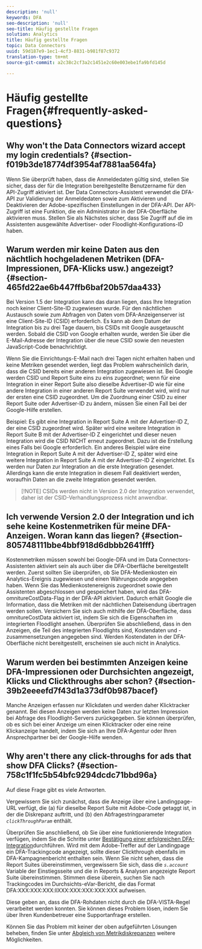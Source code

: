 ```yaml
---
description: 'null'
keywords: DFA
seo-description: 'null'
seo-title: Häufig gestellte Fragen
solution: Analytics
title: Häufig gestellte Fragen
topic: Data Connectors
uuid: 59d187e9-1ec1-4cf3-8831-b981f87c9372
translation-type: tm+mt
source-git-commit: a2c38c2cf3a2c1451e2c60e003ebe1fa9bfd145d

---
```



# Häufig gestellte Fragen{#frequently-asked-questions}

## Why won't the Data Connectors wizard accept my login credentials? {#section-f019b3de18774df3954af7881aa564fa}

Wenn Sie überprüft haben, dass die Anmeldedaten gültig sind, stellen Sie sicher, dass der für die Integration bereitgestellte Benutzername für den API-Zugriff aktiviert ist. Der Data Connectors-Assistent verwendet die DFA-API zur Validierung der Anmeldedaten sowie zum Aktivieren und Deaktivieren der Adobe-spezifischen Einstellungen in der DFA-API. Der API-Zugriff ist eine Funktion, die ein Administrator in der DFA-Oberfläche aktivieren muss. Stellen Sie als Nächstes sicher, dass Sie Zugriff auf die im Assistenten ausgewählte Advertiser- oder Floodlight-Konfigurations-ID haben.

## Warum werden mir keine Daten aus den nächtlich hochgeladenen Metriken (DFA-Impressionen, DFA-Klicks usw.) angezeigt? {#section-465fd22ae6b447ffb6baf20b57daa433}

Bei Version 1.5 der Integration kann das daran liegen, dass Ihre Integration noch keiner Client-Site-ID zugewiesen wurde. Für den nächtlichen Austausch sowie zum Abfragen von Daten vom DFA-Anzeigenserver ist eine Client-Site-ID (CSID) erforderlich. Es kann ab dem Datum der Integration bis zu drei Tage dauern, bis CSIDs mit Google ausgetauscht werden. Sobald die CSID von Google erhalten wurde, werden Sie über die E-Mail-Adresse der Integration über die neue CSID sowie den neuesten JavaScript-Code benachrichtigt.

Wenn Sie die Einrichtungs-E-Mail nach drei Tagen nicht erhalten haben und keine Metriken gesendet werden, liegt das Problem wahrscheinlich darin, dass die CSID bereits einer anderen Integration zugewiesen ist. Bei Google werden CSID und Report Suite eins zu eins zugeordnet; wenn für eine Integration in einer Report Suite also dieselbe Advertiser-ID wie für eine andere Integration in einer anderen Report Suite verwendet wird, wird nur der ersten eine CSID zugeordnet. Um die Zuordnung einer CSID zu einer Report Suite oder Advertiser-ID zu ändern, müssen Sie einen Fall bei der Google-Hilfe erstellen.

Beispiel: Es gibt eine Integration in Report Suite A mit der Advertiser-ID Z, der eine CSID zugeordnet wird. Später wird eine weitere Integration in Report Suite B mit der Advertiser-ID Z eingerichtet und dieser neuen Integration wird die CSID NICHT erneut zugeordnet. Dazu ist die Erstellung eines Falls bei Google erforderlich. Ein anderes Beispiel wäre eine Integration in Report Suite A mit der Advertiser-ID Z, später wird eine weitere Integration in Report Suite A mit der Advertiser-ID Z eingerichtet. Es werden nur Daten zur Integration an die erste Integration gesendet. Allerdings kann die erste Integration in diesem Fall deaktiviert werden, woraufhin Daten an die zweite Integration gesendet werden.

> [!NOTE] CSIDs werden nicht in Version 2.0 der Integration verwendet, daher ist der CSID-Verhandlungsprozess nicht anwendbar.

## Ich verwende Version 2.0 der Integration und ich sehe keine Kostenmetriken für meine DFA-Anzeigen. Woran kann das liegen? {#section-805748111bbe4bbf918d6dbbb2641fff}

Kostenmetriken müssen sowohl bei Google-DFA und im Data Connectors-Assistenten aktiviert sein als auch über die DFA-Oberfläche bereitgestellt werden. Zuerst sollten Sie überprüfen, ob Sie DFA-Medienkosten ein Analytics-Ereignis zugewiesen und einen Währungscode angegeben haben. Wenn Sie das Medienkostenereignis zugeordnet sowie den Assistenten abgeschlossen und gespeichert haben, wird das DFA-omnitureCostData-Flag in der DFA-API aktiviert. Dadurch erhält Google die Information, dass die Metriken mit der nächtlichen Dateisendung übertragen werden sollen. Versichern Sie sich auch mithilfe der DFA-Oberfläche, dass omnitureCostData aktiviert ist, indem Sie sich die Eigenschaften im integrierten Floodlight ansehen. Überprüfen Sie abschließend, dass in den Anzeigen, die Teil des integrierten Floodlights sind, Kostendaten und -zusammensetzungen angegeben sind. Werden Kostendaten in der DFA-Oberfläche nicht bereitgestellt, erscheinen sie auch nicht in Analytics.

## Warum werden bei bestimmten Anzeigen keine DFA-Impressionen oder Durchsichten angezeigt, Klicks und Clickthroughs aber schon? {#section-39b2eeeefd7f43d1a373df0b987bacef}

Manche Anzeigen erfassen nur Klickdaten und werden daher Klicktracker genannt. Bei diesen Anzeigen werden keine Daten zur letzten Impression bei Abfrage des Floodlight-Servers zurückgegeben. Sie können überprüfen, ob es sich bei einer Anzeige um einen Klicktracker oder eine reine Klickanzeige handelt, indem Sie sich an Ihre DFA-Agentur oder Ihren Ansprechpartner bei der Google-Hilfe wenden.

## Why aren't there any click-throughs for ads that show DFA Clicks? {#section-758c1f1fc5b54bfc9294dcdc71bbd96a}

Auf diese Frage gibt es viele Antworten.

Vergewissern Sie sich zunächst, dass die Anzeige über eine Landingpage-URL verfügt, die (a) für dieselbe Report Suite mit Adobe-Code getaggt ist, in der die Diskrepanz auftritt, und (b) den Abfragestringparameter *`clickThroughParam`* enthält.

Überprüfen Sie anschließend, ob Sie über eine funktionierende Integration verfügen, indem Sie die Schritte unter [Bestätigung einer erfolgreichen DFA-Integration](../dfa-data-connector-analytics/dfa-integration.md)durchführen. Wird mit dem Adobe-Treffer auf der Landingpage ein DFA-Trackingcode angezeigt, sollte dieser Clickthrough ebenfalls im DFA-Kampagnenbericht enthalten sein. Wenn Sie nicht sehen, dass die Report Suites übereinstimmen, vergewissern Sie sich, dass die *`s.account`* Variable der Einstiegsseite und die in Reports &amp; Analysen angezeigte Report Suite übereinstimmen. Stimmen diese überein, suchen Sie nach Trackingcodes im Durchsichts-eVar-Bericht, die das Format DFA:XXX:XXX:XXX:llXXX:XXX:XXX:XXX:XXX aufweisen.

Diese geben an, dass die DFA-Rohdaten nicht durch die DFA-VISTA-Regel verarbeitet werden konnten. Sie können dieses Problem lösen, indem Sie über Ihren Kundenbetreuer eine Supportanfrage erstellen.

Können Sie das Problem mit keiner der oben aufgeführten Lösungen beheben, finden Sie unter [Abgleich von Metrikdiskrepanzen](../dfa-data-connector-analytics/dfa-reconciling-metric-discrepancies.md) weitere Möglichkeiten.